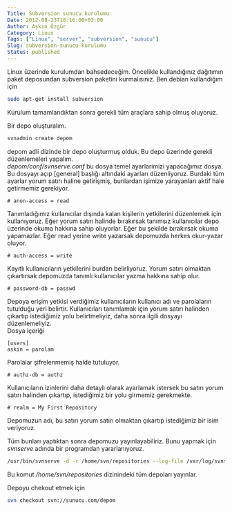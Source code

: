 ```yaml
---
Title: Subversion sunucu kurulumu
Date: 2012-08-23T18:16:00+03:00
Author: Aşkın Özgür
Category: Linux
Tags: ["Linux", "server", "subversion", "sunucu"]
Slug: subversion-sunucu-kurulumu
Status: published
---
```


Linux üzerinde kurulumdan bahsedeceğim. Öncelikle kullandığınız dağıtımın paket deposundan subversion paketini kurmalısınız. Ben debian kullandığım için

```bash
sudo apt-get install subversion
```

Kurulum tamamlandıktan sonra gerekli tüm araçlara sahip olmuş oluyoruz.

Bir depo oluşturalım.

```bash
svnadmin create depom
```

depom adli dizinde bir depo oluşturmuş olduk. Bu depo üzerinde gerekli düzenlemeleri yapalım.  
*depom/conf/svnserve.conf* bu dosya temel ayarlarimizi yapacağımız dosya. Bu dosyayı açıp \[general\] başlığı altındaki ayarları düzenliyoruz. Burdaki tüm ayarlar yorum satırı haline getirişmiş, bunlardan işimize yarayanları aktif hale getirmemiz gerekiyor.

    # anon-access = read

Tanımladığımız kullanıcılar dışında kalan kişilerin yetkilerini düzenlemek için kullanıyoruz. Eğer yorum satırı halinde bırakırsak tanımsız kullanıcılar depo üzerinde okuma hakkına sahip oluyorlar. Eğer bu şekilde bırakırsak okuma yapamazlar. Eğer read yerine write yazarsak depomuzda herkes okur-yazar oluyor.

    # auth-access = write

Kayıtlı kullanıcıların yetkilerini burdan belirliyoruz. Yorum satırı olmaktan çıkartırsak depomuzda tanımlı kullanıcılar yazma hakkına sahip olur.

    # password-db = passwd

Depoya erişim yetkisi verdiğimiz kullanıcıların kullanıcı adı ve parolaların tutulduğu yeri belirtir. Kullanıcıları tanımlamak için yorum satırı halinden çıkartıp istediğimiz yolu belirtmeliyiz, daha sonra ilgili dosyayı düzenlemeliyiz.  
Dosya içeriği

    [users]
    askin = parolam

Parolalar şifrelenmemiş halde tutuluyor.

    # authz-db = authz

Kullanıcıların izinlerini daha detaylı olarak ayarlamak istersek bu satırı yorum satırı halinden çıkartıp, istediğimiz bir yolu girmemiz gerekmekte.

    # realm = My First Repository

Depomuzun adı, bu satırı yorum satırı olmaktan çıkartıp istediğimiz bir isim veriyoruz.

Tüm bunları yaptıktan sonra depomuzu yayınlayabiliriz. Bunu yapmak için *svnserve* adında bir programdan yararlanıyoruz.

```bash
/usr/bin/svnserve -d -r /home/svn/repositories --log-file /var/log/svnserve
```

Bu komut */home/svn/repositories* dizinindeki tüm depoları yayınlar.

Depoyu chekout etmek için

```bash
svn checkout svn://sunucu.com/depom
```

<!--more-->
